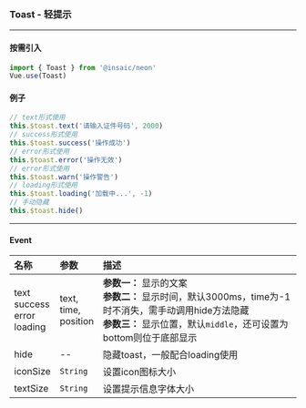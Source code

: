 ### Toast - 轻提示
---
#### 按需引入

```js
import { Toast } from '@insaic/neon'
Vue.use(Toast)
```

#### 例子
```js
// text形式使用
this.$toast.text('请输入证件号码', 2000)
// success形式使用
this.$toast.success('操作成功')
// error形式使用
this.$toast.error('操作无效')
// error形式使用
this.$toast.warn('操作警告')
// loading形式使用
this.$toast.loading('加载中...', -1)
// 手动隐藏
this.$toast.hide()
```
---
#### Event
| 名称 | 参数 | 描述 |
|:---- |:--- |:---- |
| text<br>success<br>error<br>loading | text,<br>time,<br>position | **参数一：** 显示的文案<br> **参数二：** 显示时间，默认3000ms，time为-1时不消失，需手动调用hide方法隐藏<br> **参数三：** 显示位置，默认`middle`，还可设置为bottom则位于底部显示 |
| hide | -- | 隐藏toast，一般配合loading使用 |
| iconSize | `String` | 设置icon图标大小 |
| textSize | `String` | 设置提示信息字体大小 |
